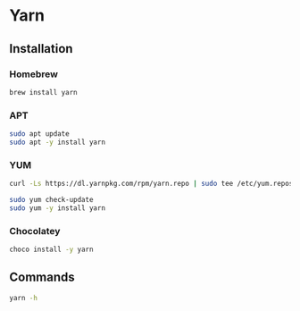 # Yarn

## Installation

### Homebrew

```sh
brew install yarn
```

### APT

```sh
sudo apt update
sudo apt -y install yarn
```

### YUM

```sh
curl -Ls https://dl.yarnpkg.com/rpm/yarn.repo | sudo tee /etc/yum.repos.d/yarn.repo
```

```sh
sudo yum check-update
sudo yum -y install yarn
```

### Chocolatey

```sh
choco install -y yarn
```

## Commands

```sh
yarn -h
```
